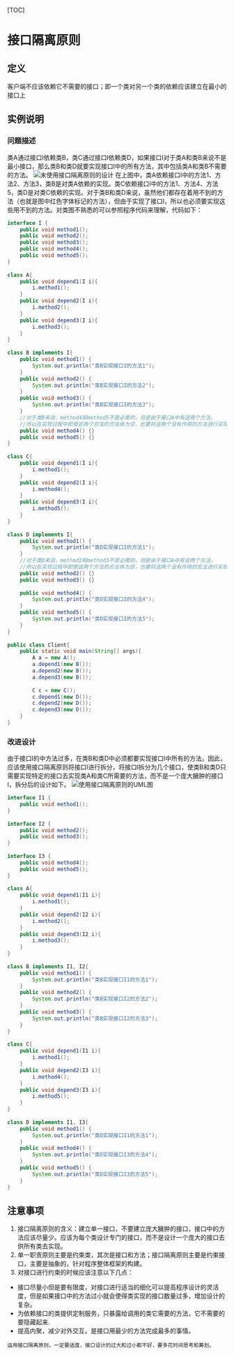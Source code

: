 [TOC]
# 接口隔离原则
## 定义
客户端不应该依赖它不需要的接口；即一个类对另一个类的依赖应该建立在最小的接口上
## 实例说明
### 问题描述
类A通过接口I依赖类B，类C通过接口I依赖类D，如果接口I对于类A和类B来说不是最小接口，那么类B和类D就要实现接口I中的所有方法，其中包括类A和类B不需要的方法。
![未使用接口隔离原则的设计](vx_images/5772241190360.png "未使用接口隔离原则的设计")
在上图中，类A依赖接口I中的方法1、方法2、方法3，类B是对类A依赖的实现。类C依赖接口I中的方法1、方法4、方法5，类D是对类C依赖的实现。对于类B和类D来说，虽然他们都存在着用不到的方法（也就是图中红色字体标记的方法），但由于实现了接口I，所以也必须要实现这些用不到的方法。对类图不熟悉的可以参照程序代码来理解，代码如下：
```java
interface I {
	public void method1();
	public void method2();
	public void method3();
	public void method4();
	public void method5();
}
 
class A{
	public void depend1(I i){
		i.method1();
	}
	public void depend2(I i){
		i.method2();
	}
	public void depend3(I i){
		i.method3();
	}
}
 
class B implements I{
	public void method1() {
		System.out.println("类B实现接口I的方法1");
	}
	public void method2() {
		System.out.println("类B实现接口I的方法2");
	}
	public void method3() {
		System.out.println("类B实现接口I的方法3");
	}
	//对于类B来说，method4和method5不是必需的，但是由于接口A中有这两个方法，
	//所以在实现过程中即使这两个方法的方法体为空，也要将这两个没有作用的方法进行实现。
	public void method4() {}
	public void method5() {}
}
 
class C{
	public void depend1(I i){
		i.method1();
	}
	public void depend2(I i){
		i.method4();
	}
	public void depend3(I i){
		i.method5();
	}
}
 
class D implements I{
	public void method1() {
		System.out.println("类D实现接口I的方法1");
	}
	//对于类D来说，method2和method3不是必需的，但是由于接口A中有这两个方法，
	//所以在实现过程中即使这两个方法的方法体为空，也要将这两个没有作用的方法进行实现。
	public void method2() {}
	public void method3() {}
 
	public void method4() {
		System.out.println("类D实现接口I的方法4");
	}
	public void method5() {
		System.out.println("类D实现接口I的方法5");
	}
}
 
public class Client{
	public static void main(String[] args){
		A a = new A();
		a.depend1(new B());
		a.depend2(new B());
		a.depend3(new B());
		
		C c = new C();
		c.depend1(new D());
		c.depend2(new D());
		c.depend3(new D());
	}
}
```
### 改进设计
由于接口I的中方法过多，在类B和类D中必须都要实现接口I中所有的方法。因此，应该使用接口隔离原则将接口I进行拆分，将接口I拆分为几个接口，使类B和类D只需要实现特定的接口去实现类A和类C所需要的方法，而不是一个庞大臃肿的接口I，拆分后的设计如下。
![使用接口隔离原则的UML图](vx_images/3221651208786.png "使用接口隔离原则的UML图")

```java
interface I1 {
	public void method1();
}
 
interface I2 {
	public void method2();
	public void method3();
}
 
interface I3 {
	public void method4();
	public void method5();
}
 
class A{
	public void depend1(I1 i){
		i.method1();
	}
	public void depend2(I2 i){
		i.method2();
	}
	public void depend3(I2 i){
		i.method3();
	}
}
 
class B implements I1, I2{
	public void method1() {
		System.out.println("类B实现接口I1的方法1");
	}
	public void method2() {
		System.out.println("类B实现接口I2的方法2");
	}
	public void method3() {
		System.out.println("类B实现接口I2的方法3");
	}
}
 
class C{
	public void depend1(I1 i){
		i.method1();
	}
	public void depend2(I3 i){
		i.method4();
	}
	public void depend3(I3 i){
		i.method5();
	}
}
 
class D implements I1, I3{
	public void method1() {
		System.out.println("类D实现接口I1的方法1");
	}
	public void method4() {
		System.out.println("类D实现接口I3的方法4");
	}
	public void method5() {
		System.out.println("类D实现接口I3的方法5");
	}
}
```

## 注意事项
1. 接口隔离原则的含义：建立单一接口，不要建立庞大臃肿的接口，接口中的方法应该尽量少。应该为每个类设计专门的接口，而不是设计一个庞大的接口去供所有类去实现。
2. 单一职责原则主要是约束类，其次是接口和方法；接口隔离原则主要是约束接口，主要是抽象的，针对程序整体框架的构建。
3. 对接口进行约束的时候应该注意以下几点：
* 接口尽量小但是要有限度，对接口进行适当的细化可以提高程序设计的灵活度，但是如果接口中的方法过小就会使得类实现的接口数量过多，增加设计的复杂。
* 为依赖接口的类提供定制服务，只暴露给调用的类它需要的方法，它不需要的要隐藏起来.
* 提高内聚，减少对外交互，是接口用最少的方法完成最多的事情。

`运用接口隔离原则，一定要适度，接口设计的过大和过小都不好，要多花时间思考和筹划。`